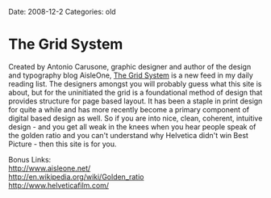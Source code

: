 Date: 2008-12-2
Categories: old

# The Grid System

<p>Created by Antonio Carusone, graphic designer and author of the design and typography blog AisleOne, <a href="http://www.thegridsystem.org/">The Grid System</a> is a new feed in my daily reading list. The designers amongst you will probably guess what this site is about, but for the uninitiated the grid is a foundational method of design that provides structure for page based layout.  It has been a staple in print design for quite a while and has more recently become a primary component of digital based design as well.  So if you are into nice, clean, coherent, intuitive design - and you get all weak in the knees when you hear people speak of the golden ratio and you can't understand why Helvetica didn't win Best Picture - then this site is for you.</p>

Bonus Links:<br/>
<a href="http://www.aisleone.net/">http://www.aisleone.net/</a><br/>
<a href="http://en.wikipedia.org/wiki/Golden_ratio">http://en.wikipedia.org/wiki/Golden_ratio</a><br/>
<a href="http://www.helveticafilm.com/">http://www.helveticafilm.com/</a>

